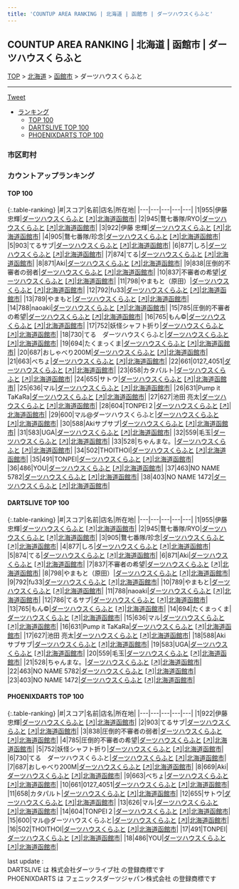 ```yaml
---
title: 'COUNTUP AREA RANKING | 北海道 | 函館市 | ダーツハウスくらふと'
---
```

## COUNTUP AREA RANKING | 北海道 | 函館市 | ダーツハウスくらふと

[TOP](/darts/rank/) > [北海道](/darts/rank/北海道/) > [函館市](/darts/rank/北海道/函館市/) > ダーツハウスくらふと

___

<a href="https://twitter.com/share?ref_src=twsrc%5Etfw" data-text="COUNTUP AREA RANKING | 北海道函館市ダーツハウスくらふと" class="twitter-share-button" data-hashtags="DARTSLIVE,PHOENIXDARTS,darts,ダーツ" data-show-count="false">Tweet</a>

* [ランキング](#カウントアップランキング)
    * [TOP 100](#top-100)
    * [DARTSLIVE TOP 100](#dartslive-top-100)
    * [PHOENIXDARTS TOP 100](#phoenixdarts-top-100)

### 市区町村

<ul>

</ul>

### カウントアップランキング

#### TOP 100



{:.table-ranking}
|#|スコア|名前|店名|所在地|
|---|---|---|---|---|
|1|955|<span class="rank-name-dl">伊藤忠輝</span>|<a href="/darts/rank/shops/c6fa480da40c905a0d9b047a20a7ba1e.html">ダーツハウスくらふと</a> <a href="https://search.dartslive.com/jp/shop/c6fa480da40c905a0d9b047a20a7ba1e">[↗]</a>|<a href="/darts/rank/北海道/函館市">北海道函館市</a>|
|2|945|<span class="rank-name-dl">鶩七番隊/RYO</span>|<a href="/darts/rank/shops/c6fa480da40c905a0d9b047a20a7ba1e.html">ダーツハウスくらふと</a> <a href="https://search.dartslive.com/jp/shop/c6fa480da40c905a0d9b047a20a7ba1e">[↗]</a>|<a href="/darts/rank/北海道/函館市">北海道函館市</a>|
|3|922|<span class="rank-name-pd"><span class="pro-icon-pd"></span>伊藤 忠輝</span>|<a href="/darts/rank/shops/88065.html">ダーツハウスくらふと</a> <a href="https://vs.phoenixdarts.com/jp/shop/shopDetailInfo/s_88065?s_seq=88065">[↗]</a>|<a href="/darts/rank/北海道/函館市">北海道函館市</a>|
|4|905|<span class="rank-name-dl">鶩七番隊/珍念</span>|<a href="/darts/rank/shops/c6fa480da40c905a0d9b047a20a7ba1e.html">ダーツハウスくらふと</a> <a href="https://search.dartslive.com/jp/shop/c6fa480da40c905a0d9b047a20a7ba1e">[↗]</a>|<a href="/darts/rank/北海道/函館市">北海道函館市</a>|
|5|903|<span class="rank-name-pd">てるサブ</span>|<a href="/darts/rank/shops/88065.html">ダーツハウスくらふと</a> <a href="https://vs.phoenixdarts.com/jp/shop/shopDetailInfo/s_88065?s_seq=88065">[↗]</a>|<a href="/darts/rank/北海道/函館市">北海道函館市</a>|
|6|877|<span class="rank-name-dl">しろ</span>|<a href="/darts/rank/shops/c6fa480da40c905a0d9b047a20a7ba1e.html">ダーツハウスくらふと</a> <a href="https://search.dartslive.com/jp/shop/c6fa480da40c905a0d9b047a20a7ba1e">[↗]</a>|<a href="/darts/rank/北海道/函館市">北海道函館市</a>|
|7|874|<span class="rank-name-dl">てる</span>|<a href="/darts/rank/shops/c6fa480da40c905a0d9b047a20a7ba1e.html">ダーツハウスくらふと</a> <a href="https://search.dartslive.com/jp/shop/c6fa480da40c905a0d9b047a20a7ba1e">[↗]</a>|<a href="/darts/rank/北海道/函館市">北海道函館市</a>|
|8|871|<span class="rank-name-dl">Aki</span>|<a href="/darts/rank/shops/c6fa480da40c905a0d9b047a20a7ba1e.html">ダーツハウスくらふと</a> <a href="https://search.dartslive.com/jp/shop/c6fa480da40c905a0d9b047a20a7ba1e">[↗]</a>|<a href="/darts/rank/北海道/函館市">北海道函館市</a>|
|9|838|<span class="rank-name-pd">圧倒的不審者の弱者</span>|<a href="/darts/rank/shops/88065.html">ダーツハウスくらふと</a> <a href="https://vs.phoenixdarts.com/jp/shop/shopDetailInfo/s_88065?s_seq=88065">[↗]</a>|<a href="/darts/rank/北海道/函館市">北海道函館市</a>|
|10|837|<span class="rank-name-dl">不審者の希望</span>|<a href="/darts/rank/shops/c6fa480da40c905a0d9b047a20a7ba1e.html">ダーツハウスくらふと</a> <a href="https://search.dartslive.com/jp/shop/c6fa480da40c905a0d9b047a20a7ba1e">[↗]</a>|<a href="/darts/rank/北海道/函館市">北海道函館市</a>|
|11|798|<span class="rank-name-dl">やまもと（原田）</span>|<a href="/darts/rank/shops/c6fa480da40c905a0d9b047a20a7ba1e.html">ダーツハウスくらふと</a> <a href="https://search.dartslive.com/jp/shop/c6fa480da40c905a0d9b047a20a7ba1e">[↗]</a>|<a href="/darts/rank/北海道/函館市">北海道函館市</a>|
|12|792|<span class="rank-name-dl">fu33</span>|<a href="/darts/rank/shops/c6fa480da40c905a0d9b047a20a7ba1e.html">ダーツハウスくらふと</a> <a href="https://search.dartslive.com/jp/shop/c6fa480da40c905a0d9b047a20a7ba1e">[↗]</a>|<a href="/darts/rank/北海道/函館市">北海道函館市</a>|
|13|789|<span class="rank-name-dl">やまもと</span>|<a href="/darts/rank/shops/c6fa480da40c905a0d9b047a20a7ba1e.html">ダーツハウスくらふと</a> <a href="https://search.dartslive.com/jp/shop/c6fa480da40c905a0d9b047a20a7ba1e">[↗]</a>|<a href="/darts/rank/北海道/函館市">北海道函館市</a>|
|14|788|<span class="rank-name-dl">naoaki</span>|<a href="/darts/rank/shops/c6fa480da40c905a0d9b047a20a7ba1e.html">ダーツハウスくらふと</a> <a href="https://search.dartslive.com/jp/shop/c6fa480da40c905a0d9b047a20a7ba1e">[↗]</a>|<a href="/darts/rank/北海道/函館市">北海道函館市</a>|
|15|785|<span class="rank-name-pd">圧倒的不審者の希望</span>|<a href="/darts/rank/shops/88065.html">ダーツハウスくらふと</a> <a href="https://vs.phoenixdarts.com/jp/shop/shopDetailInfo/s_88065?s_seq=88065">[↗]</a>|<a href="/darts/rank/北海道/函館市">北海道函館市</a>|
|16|765|<span class="rank-name-dl">もん©︎</span>|<a href="/darts/rank/shops/c6fa480da40c905a0d9b047a20a7ba1e.html">ダーツハウスくらふと</a> <a href="https://search.dartslive.com/jp/shop/c6fa480da40c905a0d9b047a20a7ba1e">[↗]</a>|<a href="/darts/rank/北海道/函館市">北海道函館市</a>|
|17|752|<span class="rank-name-pd">妖怪シャフト折り</span>|<a href="/darts/rank/shops/88065.html">ダーツハウスくらふと</a> <a href="https://vs.phoenixdarts.com/jp/shop/shopDetailInfo/s_88065?s_seq=88065">[↗]</a>|<a href="/darts/rank/北海道/函館市">北海道函館市</a>|
|18|730|<span class="rank-name-pd">てる　ダーツハウスくらふと</span>|<a href="/darts/rank/shops/88065.html">ダーツハウスくらふと</a> <a href="https://vs.phoenixdarts.com/jp/shop/shopDetailInfo/s_88065?s_seq=88065">[↗]</a>|<a href="/darts/rank/北海道/函館市">北海道函館市</a>|
|19|694|<span class="rank-name-dl">たくまっくま</span>|<a href="/darts/rank/shops/c6fa480da40c905a0d9b047a20a7ba1e.html">ダーツハウスくらふと</a> <a href="https://search.dartslive.com/jp/shop/c6fa480da40c905a0d9b047a20a7ba1e">[↗]</a>|<a href="/darts/rank/北海道/函館市">北海道函館市</a>|
|20|687|<span class="rank-name-pd">おしゃべり200M</span>|<a href="/darts/rank/shops/88065.html">ダーツハウスくらふと</a> <a href="https://vs.phoenixdarts.com/jp/shop/shopDetailInfo/s_88065?s_seq=88065">[↗]</a>|<a href="/darts/rank/北海道/函館市">北海道函館市</a>|
|21|663|<span class="rank-name-pd">べちょ</span>|<a href="/darts/rank/shops/88065.html">ダーツハウスくらふと</a> <a href="https://vs.phoenixdarts.com/jp/shop/shopDetailInfo/s_88065?s_seq=88065">[↗]</a>|<a href="/darts/rank/北海道/函館市">北海道函館市</a>|
|22|661|<span class="rank-name-pd">0127_4051</span>|<a href="/darts/rank/shops/88065.html">ダーツハウスくらふと</a> <a href="https://vs.phoenixdarts.com/jp/shop/shopDetailInfo/s_88065?s_seq=88065">[↗]</a>|<a href="/darts/rank/北海道/函館市">北海道函館市</a>|
|23|658|<span class="rank-name-pd">カタパルト</span>|<a href="/darts/rank/shops/88065.html">ダーツハウスくらふと</a> <a href="https://vs.phoenixdarts.com/jp/shop/shopDetailInfo/s_88065?s_seq=88065">[↗]</a>|<a href="/darts/rank/北海道/函館市">北海道函館市</a>|
|24|655|<span class="rank-name-pd">サトウ</span>|<a href="/darts/rank/shops/88065.html">ダーツハウスくらふと</a> <a href="https://vs.phoenixdarts.com/jp/shop/shopDetailInfo/s_88065?s_seq=88065">[↗]</a>|<a href="/darts/rank/北海道/函館市">北海道函館市</a>|
|25|636|<span class="rank-name-dl">マル</span>|<a href="/darts/rank/shops/c6fa480da40c905a0d9b047a20a7ba1e.html">ダーツハウスくらふと</a> <a href="https://search.dartslive.com/jp/shop/c6fa480da40c905a0d9b047a20a7ba1e">[↗]</a>|<a href="/darts/rank/北海道/函館市">北海道函館市</a>|
|26|631|<span class="rank-name-dl">Pump it TaKaRa</span>|<a href="/darts/rank/shops/c6fa480da40c905a0d9b047a20a7ba1e.html">ダーツハウスくらふと</a> <a href="https://search.dartslive.com/jp/shop/c6fa480da40c905a0d9b047a20a7ba1e">[↗]</a>|<a href="/darts/rank/北海道/函館市">北海道函館市</a>|
|27|627|<span class="rank-name-dl">池田 亮太</span>|<a href="/darts/rank/shops/c6fa480da40c905a0d9b047a20a7ba1e.html">ダーツハウスくらふと</a> <a href="https://search.dartslive.com/jp/shop/c6fa480da40c905a0d9b047a20a7ba1e">[↗]</a>|<a href="/darts/rank/北海道/函館市">北海道函館市</a>|
|28|604|<span class="rank-name-pd">TONPEI２</span>|<a href="/darts/rank/shops/88065.html">ダーツハウスくらふと</a> <a href="https://vs.phoenixdarts.com/jp/shop/shopDetailInfo/s_88065?s_seq=88065">[↗]</a>|<a href="/darts/rank/北海道/函館市">北海道函館市</a>|
|29|600|<span class="rank-name-pd">マル@ダーツハウスくらふと</span>|<a href="/darts/rank/shops/88065.html">ダーツハウスくらふと</a> <a href="https://vs.phoenixdarts.com/jp/shop/shopDetailInfo/s_88065?s_seq=88065">[↗]</a>|<a href="/darts/rank/北海道/函館市">北海道函館市</a>|
|30|588|<span class="rank-name-dl">Akiサブサブ</span>|<a href="/darts/rank/shops/c6fa480da40c905a0d9b047a20a7ba1e.html">ダーツハウスくらふと</a> <a href="https://search.dartslive.com/jp/shop/c6fa480da40c905a0d9b047a20a7ba1e">[↗]</a>|<a href="/darts/rank/北海道/函館市">北海道函館市</a>|
|31|583|<span class="rank-name-dl">UGA</span>|<a href="/darts/rank/shops/c6fa480da40c905a0d9b047a20a7ba1e.html">ダーツハウスくらふと</a> <a href="https://search.dartslive.com/jp/shop/c6fa480da40c905a0d9b047a20a7ba1e">[↗]</a>|<a href="/darts/rank/北海道/函館市">北海道函館市</a>|
|32|559|<span class="rank-name-dl">毛玉</span>|<a href="/darts/rank/shops/c6fa480da40c905a0d9b047a20a7ba1e.html">ダーツハウスくらふと</a> <a href="https://search.dartslive.com/jp/shop/c6fa480da40c905a0d9b047a20a7ba1e">[↗]</a>|<a href="/darts/rank/北海道/函館市">北海道函館市</a>|
|33|528|<span class="rank-name-dl">ちゃんまな。</span>|<a href="/darts/rank/shops/c6fa480da40c905a0d9b047a20a7ba1e.html">ダーツハウスくらふと</a> <a href="https://search.dartslive.com/jp/shop/c6fa480da40c905a0d9b047a20a7ba1e">[↗]</a>|<a href="/darts/rank/北海道/函館市">北海道函館市</a>|
|34|502|<span class="rank-name-pd">THOITHOI</span>|<a href="/darts/rank/shops/88065.html">ダーツハウスくらふと</a> <a href="https://vs.phoenixdarts.com/jp/shop/shopDetailInfo/s_88065?s_seq=88065">[↗]</a>|<a href="/darts/rank/北海道/函館市">北海道函館市</a>|
|35|491|<span class="rank-name-pd">TONPEI</span>|<a href="/darts/rank/shops/88065.html">ダーツハウスくらふと</a> <a href="https://vs.phoenixdarts.com/jp/shop/shopDetailInfo/s_88065?s_seq=88065">[↗]</a>|<a href="/darts/rank/北海道/函館市">北海道函館市</a>|
|36|486|<span class="rank-name-pd">YOU</span>|<a href="/darts/rank/shops/88065.html">ダーツハウスくらふと</a> <a href="https://vs.phoenixdarts.com/jp/shop/shopDetailInfo/s_88065?s_seq=88065">[↗]</a>|<a href="/darts/rank/北海道/函館市">北海道函館市</a>|
|37|463|<span class="rank-name-dl">NO NAME 5782</span>|<a href="/darts/rank/shops/c6fa480da40c905a0d9b047a20a7ba1e.html">ダーツハウスくらふと</a> <a href="https://search.dartslive.com/jp/shop/c6fa480da40c905a0d9b047a20a7ba1e">[↗]</a>|<a href="/darts/rank/北海道/函館市">北海道函館市</a>|
|38|403|<span class="rank-name-dl">NO NAME 1472</span>|<a href="/darts/rank/shops/c6fa480da40c905a0d9b047a20a7ba1e.html">ダーツハウスくらふと</a> <a href="https://search.dartslive.com/jp/shop/c6fa480da40c905a0d9b047a20a7ba1e">[↗]</a>|<a href="/darts/rank/北海道/函館市">北海道函館市</a>|


#### DARTSLIVE TOP 100



{:.table-ranking}
|#|スコア|名前|店名|所在地|
|---|---|---|---|---|
|1|955|<span class="rank-name-dl">伊藤忠輝</span>|<a href="/darts/rank/shops/c6fa480da40c905a0d9b047a20a7ba1e.html">ダーツハウスくらふと</a> <a href="https://search.dartslive.com/jp/shop/c6fa480da40c905a0d9b047a20a7ba1e">[↗]</a>|<a href="/darts/rank/北海道/函館市">北海道函館市</a>|
|2|945|<span class="rank-name-dl">鶩七番隊/RYO</span>|<a href="/darts/rank/shops/c6fa480da40c905a0d9b047a20a7ba1e.html">ダーツハウスくらふと</a> <a href="https://search.dartslive.com/jp/shop/c6fa480da40c905a0d9b047a20a7ba1e">[↗]</a>|<a href="/darts/rank/北海道/函館市">北海道函館市</a>|
|3|905|<span class="rank-name-dl">鶩七番隊/珍念</span>|<a href="/darts/rank/shops/c6fa480da40c905a0d9b047a20a7ba1e.html">ダーツハウスくらふと</a> <a href="https://search.dartslive.com/jp/shop/c6fa480da40c905a0d9b047a20a7ba1e">[↗]</a>|<a href="/darts/rank/北海道/函館市">北海道函館市</a>|
|4|877|<span class="rank-name-dl">しろ</span>|<a href="/darts/rank/shops/c6fa480da40c905a0d9b047a20a7ba1e.html">ダーツハウスくらふと</a> <a href="https://search.dartslive.com/jp/shop/c6fa480da40c905a0d9b047a20a7ba1e">[↗]</a>|<a href="/darts/rank/北海道/函館市">北海道函館市</a>|
|5|874|<span class="rank-name-dl">てる</span>|<a href="/darts/rank/shops/c6fa480da40c905a0d9b047a20a7ba1e.html">ダーツハウスくらふと</a> <a href="https://search.dartslive.com/jp/shop/c6fa480da40c905a0d9b047a20a7ba1e">[↗]</a>|<a href="/darts/rank/北海道/函館市">北海道函館市</a>|
|6|871|<span class="rank-name-dl">Aki</span>|<a href="/darts/rank/shops/c6fa480da40c905a0d9b047a20a7ba1e.html">ダーツハウスくらふと</a> <a href="https://search.dartslive.com/jp/shop/c6fa480da40c905a0d9b047a20a7ba1e">[↗]</a>|<a href="/darts/rank/北海道/函館市">北海道函館市</a>|
|7|837|<span class="rank-name-dl">不審者の希望</span>|<a href="/darts/rank/shops/c6fa480da40c905a0d9b047a20a7ba1e.html">ダーツハウスくらふと</a> <a href="https://search.dartslive.com/jp/shop/c6fa480da40c905a0d9b047a20a7ba1e">[↗]</a>|<a href="/darts/rank/北海道/函館市">北海道函館市</a>|
|8|798|<span class="rank-name-dl">やまもと（原田）</span>|<a href="/darts/rank/shops/c6fa480da40c905a0d9b047a20a7ba1e.html">ダーツハウスくらふと</a> <a href="https://search.dartslive.com/jp/shop/c6fa480da40c905a0d9b047a20a7ba1e">[↗]</a>|<a href="/darts/rank/北海道/函館市">北海道函館市</a>|
|9|792|<span class="rank-name-dl">fu33</span>|<a href="/darts/rank/shops/c6fa480da40c905a0d9b047a20a7ba1e.html">ダーツハウスくらふと</a> <a href="https://search.dartslive.com/jp/shop/c6fa480da40c905a0d9b047a20a7ba1e">[↗]</a>|<a href="/darts/rank/北海道/函館市">北海道函館市</a>|
|10|789|<span class="rank-name-dl">やまもと</span>|<a href="/darts/rank/shops/c6fa480da40c905a0d9b047a20a7ba1e.html">ダーツハウスくらふと</a> <a href="https://search.dartslive.com/jp/shop/c6fa480da40c905a0d9b047a20a7ba1e">[↗]</a>|<a href="/darts/rank/北海道/函館市">北海道函館市</a>|
|11|788|<span class="rank-name-dl">naoaki</span>|<a href="/darts/rank/shops/c6fa480da40c905a0d9b047a20a7ba1e.html">ダーツハウスくらふと</a> <a href="https://search.dartslive.com/jp/shop/c6fa480da40c905a0d9b047a20a7ba1e">[↗]</a>|<a href="/darts/rank/北海道/函館市">北海道函館市</a>|
|12|786|<span class="rank-name-dl">てるサブ</span>|<a href="/darts/rank/shops/c6fa480da40c905a0d9b047a20a7ba1e.html">ダーツハウスくらふと</a> <a href="https://search.dartslive.com/jp/shop/c6fa480da40c905a0d9b047a20a7ba1e">[↗]</a>|<a href="/darts/rank/北海道/函館市">北海道函館市</a>|
|13|765|<span class="rank-name-dl">もん©︎</span>|<a href="/darts/rank/shops/c6fa480da40c905a0d9b047a20a7ba1e.html">ダーツハウスくらふと</a> <a href="https://search.dartslive.com/jp/shop/c6fa480da40c905a0d9b047a20a7ba1e">[↗]</a>|<a href="/darts/rank/北海道/函館市">北海道函館市</a>|
|14|694|<span class="rank-name-dl">たくまっくま</span>|<a href="/darts/rank/shops/c6fa480da40c905a0d9b047a20a7ba1e.html">ダーツハウスくらふと</a> <a href="https://search.dartslive.com/jp/shop/c6fa480da40c905a0d9b047a20a7ba1e">[↗]</a>|<a href="/darts/rank/北海道/函館市">北海道函館市</a>|
|15|636|<span class="rank-name-dl">マル</span>|<a href="/darts/rank/shops/c6fa480da40c905a0d9b047a20a7ba1e.html">ダーツハウスくらふと</a> <a href="https://search.dartslive.com/jp/shop/c6fa480da40c905a0d9b047a20a7ba1e">[↗]</a>|<a href="/darts/rank/北海道/函館市">北海道函館市</a>|
|16|631|<span class="rank-name-dl">Pump it TaKaRa</span>|<a href="/darts/rank/shops/c6fa480da40c905a0d9b047a20a7ba1e.html">ダーツハウスくらふと</a> <a href="https://search.dartslive.com/jp/shop/c6fa480da40c905a0d9b047a20a7ba1e">[↗]</a>|<a href="/darts/rank/北海道/函館市">北海道函館市</a>|
|17|627|<span class="rank-name-dl">池田 亮太</span>|<a href="/darts/rank/shops/c6fa480da40c905a0d9b047a20a7ba1e.html">ダーツハウスくらふと</a> <a href="https://search.dartslive.com/jp/shop/c6fa480da40c905a0d9b047a20a7ba1e">[↗]</a>|<a href="/darts/rank/北海道/函館市">北海道函館市</a>|
|18|588|<span class="rank-name-dl">Akiサブサブ</span>|<a href="/darts/rank/shops/c6fa480da40c905a0d9b047a20a7ba1e.html">ダーツハウスくらふと</a> <a href="https://search.dartslive.com/jp/shop/c6fa480da40c905a0d9b047a20a7ba1e">[↗]</a>|<a href="/darts/rank/北海道/函館市">北海道函館市</a>|
|19|583|<span class="rank-name-dl">UGA</span>|<a href="/darts/rank/shops/c6fa480da40c905a0d9b047a20a7ba1e.html">ダーツハウスくらふと</a> <a href="https://search.dartslive.com/jp/shop/c6fa480da40c905a0d9b047a20a7ba1e">[↗]</a>|<a href="/darts/rank/北海道/函館市">北海道函館市</a>|
|20|559|<span class="rank-name-dl">毛玉</span>|<a href="/darts/rank/shops/c6fa480da40c905a0d9b047a20a7ba1e.html">ダーツハウスくらふと</a> <a href="https://search.dartslive.com/jp/shop/c6fa480da40c905a0d9b047a20a7ba1e">[↗]</a>|<a href="/darts/rank/北海道/函館市">北海道函館市</a>|
|21|528|<span class="rank-name-dl">ちゃんまな。</span>|<a href="/darts/rank/shops/c6fa480da40c905a0d9b047a20a7ba1e.html">ダーツハウスくらふと</a> <a href="https://search.dartslive.com/jp/shop/c6fa480da40c905a0d9b047a20a7ba1e">[↗]</a>|<a href="/darts/rank/北海道/函館市">北海道函館市</a>|
|22|463|<span class="rank-name-dl">NO NAME 5782</span>|<a href="/darts/rank/shops/c6fa480da40c905a0d9b047a20a7ba1e.html">ダーツハウスくらふと</a> <a href="https://search.dartslive.com/jp/shop/c6fa480da40c905a0d9b047a20a7ba1e">[↗]</a>|<a href="/darts/rank/北海道/函館市">北海道函館市</a>|
|23|403|<span class="rank-name-dl">NO NAME 1472</span>|<a href="/darts/rank/shops/c6fa480da40c905a0d9b047a20a7ba1e.html">ダーツハウスくらふと</a> <a href="https://search.dartslive.com/jp/shop/c6fa480da40c905a0d9b047a20a7ba1e">[↗]</a>|<a href="/darts/rank/北海道/函館市">北海道函館市</a>|


#### PHOENIXDARTS TOP 100



{:.table-ranking}
|#|スコア|名前|店名|所在地|
|---|---|---|---|---|
|1|922|<span class="rank-name-pd"><span class="pro-icon-pd"></span>伊藤 忠輝</span>|<a href="/darts/rank/shops/88065.html">ダーツハウスくらふと</a> <a href="https://vs.phoenixdarts.com/jp/shop/shopDetailInfo/s_88065?s_seq=88065">[↗]</a>|<a href="/darts/rank/北海道/函館市">北海道函館市</a>|
|2|903|<span class="rank-name-pd">てるサブ</span>|<a href="/darts/rank/shops/88065.html">ダーツハウスくらふと</a> <a href="https://vs.phoenixdarts.com/jp/shop/shopDetailInfo/s_88065?s_seq=88065">[↗]</a>|<a href="/darts/rank/北海道/函館市">北海道函館市</a>|
|3|838|<span class="rank-name-pd">圧倒的不審者の弱者</span>|<a href="/darts/rank/shops/88065.html">ダーツハウスくらふと</a> <a href="https://vs.phoenixdarts.com/jp/shop/shopDetailInfo/s_88065?s_seq=88065">[↗]</a>|<a href="/darts/rank/北海道/函館市">北海道函館市</a>|
|4|785|<span class="rank-name-pd">圧倒的不審者の希望</span>|<a href="/darts/rank/shops/88065.html">ダーツハウスくらふと</a> <a href="https://vs.phoenixdarts.com/jp/shop/shopDetailInfo/s_88065?s_seq=88065">[↗]</a>|<a href="/darts/rank/北海道/函館市">北海道函館市</a>|
|5|752|<span class="rank-name-pd">妖怪シャフト折り</span>|<a href="/darts/rank/shops/88065.html">ダーツハウスくらふと</a> <a href="https://vs.phoenixdarts.com/jp/shop/shopDetailInfo/s_88065?s_seq=88065">[↗]</a>|<a href="/darts/rank/北海道/函館市">北海道函館市</a>|
|6|730|<span class="rank-name-pd">てる　ダーツハウスくらふと</span>|<a href="/darts/rank/shops/88065.html">ダーツハウスくらふと</a> <a href="https://vs.phoenixdarts.com/jp/shop/shopDetailInfo/s_88065?s_seq=88065">[↗]</a>|<a href="/darts/rank/北海道/函館市">北海道函館市</a>|
|7|687|<span class="rank-name-pd">おしゃべり200M</span>|<a href="/darts/rank/shops/88065.html">ダーツハウスくらふと</a> <a href="https://vs.phoenixdarts.com/jp/shop/shopDetailInfo/s_88065?s_seq=88065">[↗]</a>|<a href="/darts/rank/北海道/函館市">北海道函館市</a>|
|8|669|<span class="rank-name-pd">Aki</span>|<a href="/darts/rank/shops/88065.html">ダーツハウスくらふと</a> <a href="https://vs.phoenixdarts.com/jp/shop/shopDetailInfo/s_88065?s_seq=88065">[↗]</a>|<a href="/darts/rank/北海道/函館市">北海道函館市</a>|
|9|663|<span class="rank-name-pd">べちょ</span>|<a href="/darts/rank/shops/88065.html">ダーツハウスくらふと</a> <a href="https://vs.phoenixdarts.com/jp/shop/shopDetailInfo/s_88065?s_seq=88065">[↗]</a>|<a href="/darts/rank/北海道/函館市">北海道函館市</a>|
|10|661|<span class="rank-name-pd">0127_4051</span>|<a href="/darts/rank/shops/88065.html">ダーツハウスくらふと</a> <a href="https://vs.phoenixdarts.com/jp/shop/shopDetailInfo/s_88065?s_seq=88065">[↗]</a>|<a href="/darts/rank/北海道/函館市">北海道函館市</a>|
|11|658|<span class="rank-name-pd">カタパルト</span>|<a href="/darts/rank/shops/88065.html">ダーツハウスくらふと</a> <a href="https://vs.phoenixdarts.com/jp/shop/shopDetailInfo/s_88065?s_seq=88065">[↗]</a>|<a href="/darts/rank/北海道/函館市">北海道函館市</a>|
|12|655|<span class="rank-name-pd">サトウ</span>|<a href="/darts/rank/shops/88065.html">ダーツハウスくらふと</a> <a href="https://vs.phoenixdarts.com/jp/shop/shopDetailInfo/s_88065?s_seq=88065">[↗]</a>|<a href="/darts/rank/北海道/函館市">北海道函館市</a>|
|13|626|<span class="rank-name-pd">マル</span>|<a href="/darts/rank/shops/88065.html">ダーツハウスくらふと</a> <a href="https://vs.phoenixdarts.com/jp/shop/shopDetailInfo/s_88065?s_seq=88065">[↗]</a>|<a href="/darts/rank/北海道/函館市">北海道函館市</a>|
|14|604|<span class="rank-name-pd">TONPEI２</span>|<a href="/darts/rank/shops/88065.html">ダーツハウスくらふと</a> <a href="https://vs.phoenixdarts.com/jp/shop/shopDetailInfo/s_88065?s_seq=88065">[↗]</a>|<a href="/darts/rank/北海道/函館市">北海道函館市</a>|
|15|600|<span class="rank-name-pd">マル@ダーツハウスくらふと</span>|<a href="/darts/rank/shops/88065.html">ダーツハウスくらふと</a> <a href="https://vs.phoenixdarts.com/jp/shop/shopDetailInfo/s_88065?s_seq=88065">[↗]</a>|<a href="/darts/rank/北海道/函館市">北海道函館市</a>|
|16|502|<span class="rank-name-pd">THOITHOI</span>|<a href="/darts/rank/shops/88065.html">ダーツハウスくらふと</a> <a href="https://vs.phoenixdarts.com/jp/shop/shopDetailInfo/s_88065?s_seq=88065">[↗]</a>|<a href="/darts/rank/北海道/函館市">北海道函館市</a>|
|17|491|<span class="rank-name-pd">TONPEI</span>|<a href="/darts/rank/shops/88065.html">ダーツハウスくらふと</a> <a href="https://vs.phoenixdarts.com/jp/shop/shopDetailInfo/s_88065?s_seq=88065">[↗]</a>|<a href="/darts/rank/北海道/函館市">北海道函館市</a>|
|18|486|<span class="rank-name-pd">YOU</span>|<a href="/darts/rank/shops/88065.html">ダーツハウスくらふと</a> <a href="https://vs.phoenixdarts.com/jp/shop/shopDetailInfo/s_88065?s_seq=88065">[↗]</a>|<a href="/darts/rank/北海道/函館市">北海道函館市</a>|


<div class="footer border-top border-gray-light mt-5 pt-3 text-right text-gray">
    last update : <span style="font-weight: italic" id="foot_last_modified"></span><br />
    DARTSLIVE は 株式会社ダーツライブ社 の登録商標です<br />
    PHOENIXDARTS は フェニックスダーツジャパン株式会社 の登録商標です<br />
</div>

<script src="https://cdnjs.cloudflare.com/ajax/libs/jquery.tablesorter/2.31.3/js/jquery.tablesorter.min.js" integrity="sha512-qzgd5cYSZcosqpzpn7zF2ZId8f/8CHmFKZ8j7mU4OUXTNRd5g+ZHBPsgKEwoqxCtdQvExE5LprwwPAgoicguNg==" crossorigin="anonymous" referrerpolicy="no-referrer"></script>
<link rel="stylesheet" href="https://cdnjs.cloudflare.com/ajax/libs/jquery.tablesorter/2.31.3/css/theme.default.min.css" integrity="sha512-wghhOJkjQX0Lh3NSWvNKeZ0ZpNn+SPVXX1Qyc9OCaogADktxrBiBdKGDoqVUOyhStvMBmJQ8ZdMHiR3wuEq8+w==" crossorigin="anonymous" referrerpolicy="no-referrer" />
<script>
$(function() {
    $(".table-ranking").tablesorter({sortList:[[0, 0]]});
    $("#foot_last_modified").text(formatDate(new Date(document.lastModified), 'yyyy-MM-dd HH:mm:ss'));
});
</script>

<script async src="https://platform.twitter.com/widgets.js" charset="utf-8"></script>